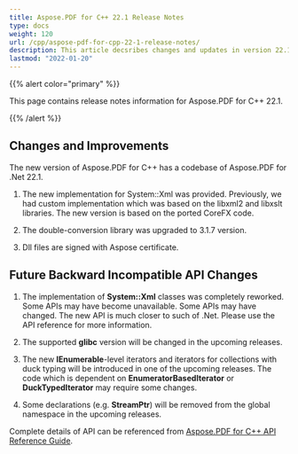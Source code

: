 ```yaml
---
title: Aspose.PDF for C++ 22.1 Release Notes
type: docs
weight: 120
url: /cpp/aspose-pdf-for-cpp-22-1-release-notes/
description: This article decsribes changes and updates in version 22.1 of Aspose.PDF for C++ library
lastmod: "2022-01-20"
---
```


{{% alert color="primary" %}}

This page contains release notes information for Aspose.PDF for C++ 22.1.

{{% /alert %}}

## Changes and Improvements

The new version of Aspose.PDF for C++ has a codebase of Aspose.PDF for .Net 22.1.

1. The new implementation for System::Xml was provided. Previously, we had custom implementation which was based on the libxml2 and libxslt libraries. The new version is based on the ported CoreFX code.

1. The double-conversion library was upgraded to 3.1.7 version.

1. Dll files are signed with Aspose certificate.

## Future Backward Incompatible API Changes

1. The implementation of **System::Xml** classes was completely reworked. Some APIs may have become unavailable. Some APIs may have changed. The new API is much closer to such of .Net. Please use the API reference for more information.

1. The supported **glibc** version will be changed in the upcoming releases.

1. The new **IEnumerable**-level iterators and iterators for collections with duck typing will be introduced in one of the upcoming releases. The code which is dependent on **EnumeratorBasedIterator** or **DuckTypedIterator** may require some changes.

1. Some declarations (e.g. **StreamPtr**) will be removed from the global namespace in the upcoming releases.

Complete details of API can be referenced from [Aspose.PDF for C++ API Reference Guide](https://reference.aspose.com/pdf/cpp).
